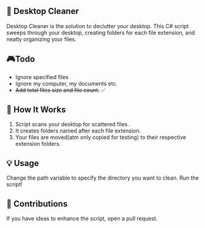 
## 🌟 Desktop Cleaner
Desktop Cleaner is the solution to declutter your desktop. This C# script sweeps through your desktop, creating folders for each file extension, and neatly organizing your files.
## 🎮Todo
- Ignore specified files
- Ignore my computer, my documents etc.
- ~~Add total files size and file count.~~ ✅
## 🔧 How It Works
1) Script scans your desktop for scattered files.
2) It creates folders named after each file extension.
3) Your files are moved(atm only copied for testing) to their respective extension folders.
## 💡 Usage
Change the path variable to specify the directory you want to clean. Run the script!
## 🧨 Contributions
If you have ideas to enhance the script, open a pull request.